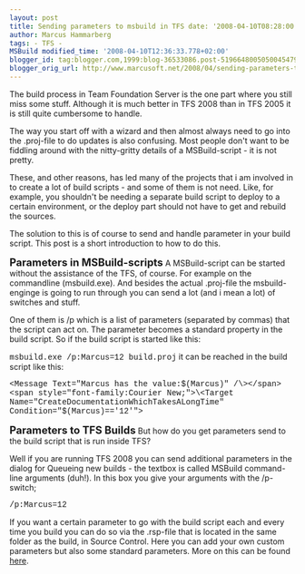 ```yaml
---
layout: post
title: Sending parameters to msbuild in TFS date: '2008-04-10T08:28:00.009+02:00'
author: Marcus Hammarberg
tags: - TFS -
MSBuild modified_time: '2008-04-10T12:36:33.778+02:00'
blogger_id: tag:blogger.com,1999:blog-36533086.post-5196648005050045479
blogger_orig_url: http://www.marcusoft.net/2008/04/sending-parameters-to-msbuild-in-tfs.html
---
```


The build process in Team Foundation Server is the one part where
you still miss some stuff. Although it is much better in TFS 2008 than
in TFS 2005 it is still quite cumbersome to handle.

The way you start off with a wizard and then almost always need to go
into the .proj-file to do updates is also confusing. Most people don't
want to be fiddling around with the nitty-gritty details of a
MSBuild-script - it is not pretty.

These, and other reasons, has led many of the projects that i am
involved in to create a lot of build scripts - and some of them is not
need. Like, for example, you shouldn't be needing a separate build
script to deploy to a certain environment, or the deploy part should not
have to get and rebuild the sources.

The solution to this is of course to send and handle parameter in your
build script. This post is a short introduction to how to do this.

<span style="font-size:130%;">**Parameters in MSBuild-scripts**</span>
A MSBuild-script can be started without the assistance of the TFS, of
course. For example on the commandline (msbuild.exe). And besides the
actual .proj-file the msbuild-enginge is going to run through you can
send a lot (and i mean a lot) of switches and stuff.

One of them is /p which is a list of parameters (separated by commas)
that the script can act on. The parameter becomes a standard property in
the build script. So if the build script is started like this:

<span style="font-family:courier new;">msbuild.exe /p:Marcus=12
build.proj</span>
<span style="font-size:0;"></span>
it can be reached in the build script like this:

<span style="font-family:Courier New;">\<Message Text="Marcus has the
value:$(Marcus)" /\></span>
<span style="font-family:Courier New;">\<Target
Name="CreateDocumentationWhichTakesALongTime"
Condition="$(Marcus)=='12'"\>
</span>

**<span style="font-size:130%;">Parameters to TFS Builds</span>**
But how do you get parameters send to the build script that is run
inside TFS?

Well if you are running TFS 2008 you can send additional parameters in
the dialog for Queueing new builds - the textbox is called MSBuild
command-line arguments (duh!). In this box you give your arguments with
the /p-switch;

<span style="font-family:courier new;">/p:Marcus=12</span>

If you want a certain parameter to go with the build script each and
every time you build you can do so via the .rsp-file that is located in
the same folder as the build, in Source Control. Here you can add your
own custom parameters but also some standard parameters. More on this
can be found
[here](http://weblogs.asp.net/dmckinstry/archive/2006/07/16/Hints-for-expediting-Team-Build-script-development.aspx).
